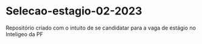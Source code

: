 # Selecao-estagio-02-2023
Repositório criado com o intuito de se candidatar para a vaga de estágio no Inteligeo da PF 
